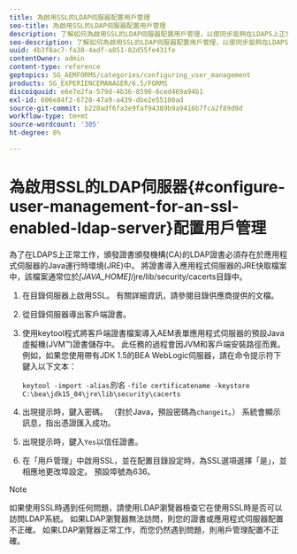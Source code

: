 ```yaml
---
title: 為啟用SSL的LDAP伺服器配置用戶管理
seo-title: 為啟用SSL的LDAP伺服器配置用戶管理
description: 了解如何為啟用SSL的LDAP伺服器配置用戶管理，以使同步能夠在LDAPS上正常工作。
seo-description: 了解如何為啟用SSL的LDAP伺服器配置用戶管理，以使同步能夠在LDAPS上正常工作。
uuid: 4b3f8ac7-fa38-4adf-a851-82d55fe431fe
contentOwner: admin
content-type: reference
geptopics: SG_AEMFORMS/categories/configuring_user_management
products: SG_EXPERIENCEMANAGER/6.5/FORMS
discoiquuid: e6e7e2fa-579d-4b36-8598-6ced469a94b1
exl-id: 606e84f2-6728-47a9-a439-dbe2e55100ad
source-git-commit: b220adf6fa3e9faf94389b9a9416b7fca2f89d9d
workflow-type: tm+mt
source-wordcount: '305'
ht-degree: 0%

---
```


# 為啟用SSL的LDAP伺服器{#configure-user-management-for-an-ssl-enabled-ldap-server}配置用戶管理

為了在LDAPS上正常工作，頒發證書頒發機構(CA)的LDAP證書必須存在於應用程式伺服器的Java運行時環境(JRE)中。 將證書導入應用程式伺服器的JRE快取檔案中，該檔案通常位於&#x200B;*[JAVA_HOME]*/jre/lib/security/cacerts目錄中。

1. 在目錄伺服器上啟用SSL。 有關詳細資訊，請參閱目錄供應商提供的文檔。
1. 從目錄伺服器導出客戶端證書。
1. 使用keytool程式將客戶端證書檔案導入AEM表單應用程式伺服器的預設Java虛擬機(JVM™)證書儲存中。 此任務的過程會因JVM和客戶端安裝路徑而異。 例如，如果您使用帶有JDK 1.5的BEA WebLogic伺服器，請在命令提示符下鍵入以下文本：

   `keytool -import -alias`*別名* `-file certificatename -keystore C:\bea\jdk15_04\jre\lib\security\cacerts`

1. 出現提示時，鍵入密碼。 （對於Java，預設密碼為`changeit`。） 系統會顯示訊息，指出憑證匯入成功。
1. 出現提示時，鍵入`Yes`以信任證書。
1. 在「用戶管理」中啟用SSL，並在配置目錄設定時，為SSL選項選擇「是」，並相應地更改埠設定。 預設埠號為636。

>[!NOTE]
>
>如果使用SSL時遇到任何問題，請使用LDAP瀏覽器檢查它在使用SSL時是否可以訪問LDAP系統。 如果LDAP瀏覽器無法訪問，則您的證書或應用程式伺服器配置不正確。 如果LDAP瀏覽器正常工作，而您仍然遇到問題，則用戶管理配置不正確。
